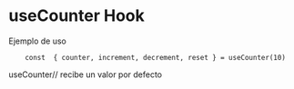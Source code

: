 # useCounter Hook

Ejemplo de uso

```
    const  { counter, increment, decrement, reset } = useCounter(10)

```

useCounter// recibe un valor por defecto